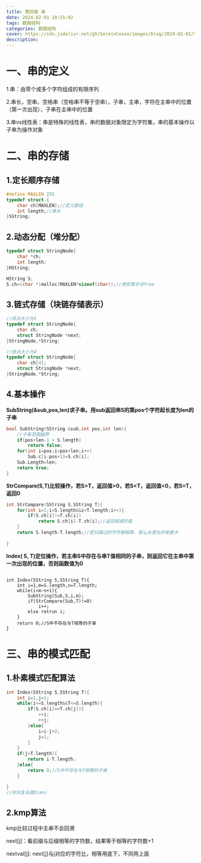 ```yaml
---
title: 第四章 串
date: 2024-02-01 10:55:02
tags: 数据结构
categories: 数据结构
cover: https://cdn.jsdelivr.net/gh/SereinCease/images/blog/2024-02-01/%E5%BE%AE%E4%BF%A1%E5%9B%BE%E7%89%87_20240201114048-d061e1.jpg
description:
---
```




# 一、串的定义

1.串：由零个或多个字符组成的有限序列

2.串长，空串，空格串（空格串不等于空串），子串，主串，字符在主串中的位置（第一次出现），子串在主串中的位置

3.串vs线性表：串是特殊的线性表，串的数据对象限定为字符集，串的基本操作以子串为操作对象

# 二、串的存储

## 1.定长顺序存储

```c++
#define MAXLEN 255
typedef struct {
    char ch[MAXLEN];//定义数组
    int length;//串长
}SString;

```

## 2.动态分配（堆分配）

```c++
typedef struct StringNode{
    char *ch;
    int length;
}HString;

HString S;
S.ch=(char *)malloc(MAXLEN*sizeof(char));//用完需手动free

```

## 3.链式存储（块链存储表示）

```c++
//结点大小为1
typedef struct StringNode{
    char ch;
    struct StringNode *next;
}StringNode,*String;

//结点大小为4
typedef struct StringNode{
    char ch[4];
    struct StringNode *next;
}StringNode,*String;

```

## 4.基本操作

**SubString(&sub,pos,len)求子串。用sub返回串S的第pos个字符起长度为len的子串**

```c++
bool SubString(SString &sub,int pos,int len){
	//子串范围越界
	if(pos+len-1 > S.length)
		return false;
	for(int i=pos;i<pos+len;i++)
		Sub.c[i-pos+1]=S.ch[i];
	Sub.Length=len;
	return true;
}
```

**StrCompare(S,T)比较操作，若S>T，返回值>0，若S<T，返回值<0，若S=T，返回0**

```c++
int StrCompare(SString S,SString T){
    for(int i=1;i<S.length&&i<T.length;i++){
        if(S.ch[i]!=T.ch[i])
            return S.ch[i]-T.ch[i];//返回相减的值
    }
    return S.length-T.length;//若扫描过的字符都相等，那么长度长的串更大    
        
}
```

**Index( S, T)定位操作，若主串S中存在与串T值相同的子串，则返回它在主串中第一次出现的位置，否则函数值为0**

```

int Index(SString S,SString T){
    int i=1,m=S.length,n=T.length;
    while(i<m-n+1){
        SubString(Sub,S,i,m);
        if(StrCompare(Sub,T)!=0)
            i++;
        else retrun i;
    }
    return 0;//S中不存在与T相等的子串
}
```

# 三、串的模式匹配

## 1.朴素模式匹配算法

```c++
int Index(SString S,SString T){
    int i=1,j=1;
    while(i<=S.length&&T<=S.length){
        if(S.ch[i]==T.ch[j]){
            ++i;
            ++j;
        }else{
            i=i-j+2;
            j=1;
        }
    }
    if(j>T.length){
        return i-T.length;
    }else{
        return 0;//S中不存在与T相等的子串
    }

}
//时间复杂度O(mn)
```

## **2.kmp算法**

kmp比较过程中主串不会回溯

next[j]：看前缀与后缀相等的字符数，结果等于相等的字符数+1

nextval[j]: next[j]与j对应的字符比，相等用底下，不同用上面
